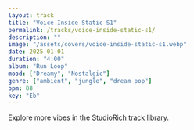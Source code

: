 ```yaml
---
layout: track
title: "Voice Inside Static S1"
permalink: /tracks/voice-inside-static-s1/
description: ""
image: "/assets/covers/voice-inside-static-s1.webp"
date: 2025-01-01
duration: "4:00"
album: "Run Loop"
mood: ["Dreamy", "Nostalgic"]
genre: ["ambient", "jungle", "dream pop"]
bpm: 88
key: "Eb"
---
```


Explore more vibes in the [StudioRich track library](/tracks/).
